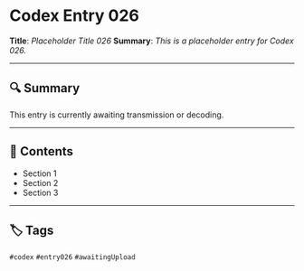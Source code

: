 # Codex Entry 026

**Title**: *Placeholder Title 026*
**Summary**: _This is a placeholder entry for Codex 026._

---

## 🔍 Summary

This entry is currently awaiting transmission or decoding.

---

## 🧠 Contents

- Section 1
- Section 2
- Section 3

---

## 🏷️ Tags

`#codex` `#entry026` `#awaitingUpload`
